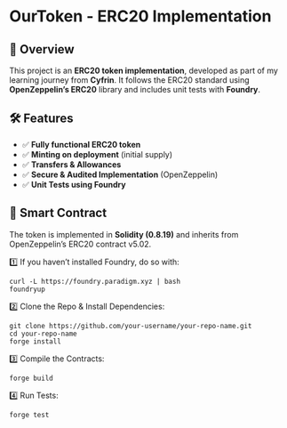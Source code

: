 # OurToken - ERC20 Implementation  

## 📌 Overview  
This project is an **ERC20 token implementation**, developed as part of my learning journey from **Cyfrin**. It follows the ERC20 standard using **OpenZeppelin’s ERC20** library and includes unit tests with **Foundry**.  

## 🛠 Features  
- ✅ **Fully functional ERC20 token**  
- ✅ **Minting on deployment** (initial supply)  
- ✅ **Transfers & Allowances**  
- ✅ **Secure & Audited Implementation** (OpenZeppelin)  
- ✅ **Unit Tests using Foundry**  

## 📜 Smart Contract  
The token is implemented in **Solidity (0.8.19)** and inherits from OpenZeppelin’s ERC20 contract v5.02.  

1️⃣ If you haven’t installed Foundry, do so with:
```
curl -L https://foundry.paradigm.xyz | bash
foundryup
```
2️⃣ Clone the Repo & Install Dependencies:
```
git clone https://github.com/your-username/your-repo-name.git
cd your-repo-name
forge install

```
3️⃣ Compile the Contracts:
```
forge build
```
4️⃣ Run Tests:
```
forge test
```

